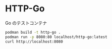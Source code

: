 # HTTP-Go

Go のテストコンテナ

```bash
podman build -t http-go .
podman run -p 8080:80 localhost/http-go:latest
curl http://localhost:8080
```

